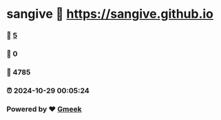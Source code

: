 # sangive :link: https://sangive.github.io 
### :page_facing_up: [5](https://sangive.github.io/tag.html) 
### :speech_balloon: 0 
### :hibiscus: 4785 
### :alarm_clock: 2024-10-29 00:05:24 
### Powered by :heart: [Gmeek](https://github.com/Meekdai/Gmeek)
